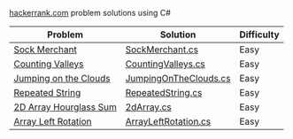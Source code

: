 [hackerrank.com](https://hackerrank.com) problem solutions using C#

| Problem | Solution | Difficulty |
| --- | --- | --- |
| [Sock Merchant](https://www.hackerrank.com/challenges/sock-merchant) | [SockMerchant.cs](SockMerchant.cs) | Easy |
| [Counting Valleys](https://www.hackerrank.com/challenges/counting-valleys) | [CountingValleys.cs](CountingValleys.cs) | Easy |
| [Jumping on the Clouds](https://www.hackerrank.com/challenges/jumping-on-the-clouds) | [JumpingOnTheClouds.cs](JumpingOnTheClouds.cs) | Easy |
| [Repeated String](https://www.hackerrank.com/challenges/repeated-string) | [RepeatedString.cs](RepeatedString.cs) | Easy |
| [2D Array Hourglass Sum](https://www.hackerrank.com/challenges/2d-array) | [2dArray.cs](2dArray.cs) | Easy |
| [Array Left Rotation](https://www.hackerrank.com/challenges/ctci-array-left-rotation) | [ArrayLeftRotation.cs](ArrayLeftRotation.cs) | Easy |
